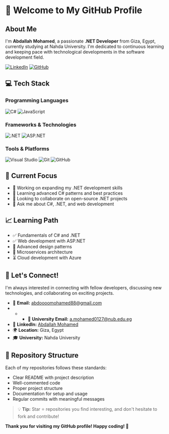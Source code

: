 # 👋 Welcome to My GitHub Profile

## About Me
I'm **Abdallah Mohamed**, a passionate **.NET Developer** from Giza, Egypt, currently studying at Nahda University. I'm dedicated to continuous learning and keeping pace with technological developments in the software development field.

[![LinkedIn](https://img.shields.io/badge/LinkedIn-0077B5?style=for-the-badge&logo=linkedin&logoColor=white)](https://www.linkedin.com/in/abdallah-mohamed-6724ba297)
[![GitHub](https://img.shields.io/badge/GitHub-100000?style=for-the-badge&logo=github&logoColor=white)](https://github.com/abdallahmohameddotnet)



## 💻 Tech Stack

### Programming Languages
![C#](https://img.shields.io/badge/C%23-239120?style=for-the-badge&logo=c-sharp&logoColor=white)
![JavaScript](https://img.shields.io/badge/JavaScript-F7DF1E?style=for-the-badge&logo=javascript&logoColor=black)

### Frameworks & Technologies
![.NET](https://img.shields.io/badge/.NET-5C2D91?style=for-the-badge&logo=.net&logoColor=white)
![ASP.NET](https://img.shields.io/badge/ASP.NET-0078D4?style=for-the-badge&logo=.net&logoColor=white)

### Tools & Platforms
![Visual Studio](https://img.shields.io/badge/Visual_Studio-5C2D91?style=for-the-badge&logo=visual%20studio&logoColor=white)
![Git](https://img.shields.io/badge/Git-F05032?style=for-the-badge&logo=git&logoColor=white)
![GitHub](https://img.shields.io/badge/GitHub-100000?style=for-the-badge&logo=github&logoColor=white)


## 🎯 Current Focus
- 🔭 Working on expanding my .NET development skills
- 🌱 Learning advanced C# patterns and best practices
- 👯 Looking to collaborate on open-source .NET projects
- 💬 Ask me about C#, .NET, and web development

## 📈 Learning Path
- ✅ Fundamentals of C# and .NET
- ✅ Web development with ASP.NET
- 🔄 Advanced design patterns
- 🔄 Microservices architecture
- ⏳ Cloud development with Azure

## 🤝 Let's Connect!
I'm always interested in connecting with fellow developers, discussing new technologies, and collaborating on exciting projects.

- 📧 **Email:** [abdoooomohamed88@gmail.com](mailto:abdoooomohamed88@gmail.com)
- -  - 📧 **University Email:** [a.mohamed0127@nub.edu.eg](mailto:a.mohamed0127@nub.edu.eg)
- 💼 **LinkedIn:** [Abdallah Mohamed](https://www.linkedin.com/in/abdallah-mohamed-6724ba297)
- 🌍 **Location:** Giza, Egypt
- 🎓 **University:** Nahda University

## 📝 Repository Structure

Each of my repositories follows these standards:
- Clear README with project description
- Well-commented code
- Proper project structure
- Documentation for setup and usage
- Regular commits with meaningful messages

> 💡 **Tip:** Star ⭐ repositories you find interesting, and don't hesitate to fork and contribute!

**Thank you for visiting my GitHub profile! Happy coding! 🚀**
